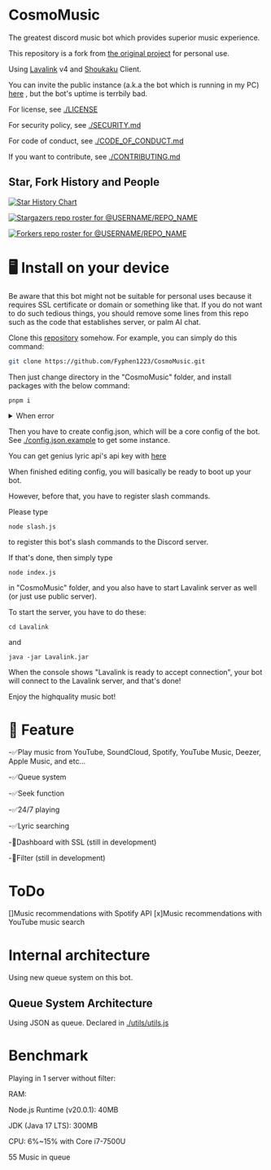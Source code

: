 # CosmoMusic
 
 The greatest discord music bot which provides superior music experience.
 
 This repository is a fork from [the original project](https://github.com/Fyphen1223/CosmoMusic) for personal use.  
 
 Using [Lavalink](https://github.com/lavalink-devs/lavalink) v4 and [Shoukaku](https://github.com/Deivu/Shoukaku) Client.

 You can invite the public instance (a.k.a the bot which is running in my PC) [here](https://discord.com/api/oauth2/authorize?client_id=1132870841886060637&permissions=8&scope=bot%20applications.commands) , but the bot's uptime is terrbily bad.

 For license, see [./LICENSE](./LICENSE)

 For security policy, see [./SECURITY.md](./SECURITY.md)

 For code of conduct, see [./CODE_OF_CONDUCT.md](./CODE_OF_CONDUCT.md)

 If you want to contribute, see [./CONTRIBUTING.md](./CONTRIBUTING.md)

 ## Star, Fork History and People
 
 <a href="https://star-history.com/#Fyphen1223/CosmoMusic&Date">
   <picture>
     <source media="(prefers-color-scheme: dark)" srcset="https://api.star-history.com/svg?repos=Fyphen-Devs/CosmoMusic-Private&type=Date&theme=dark" />
     <source media="(prefers-color-scheme: light)" srcset="https://api.star-history.com/svg?repos=Fyphen-Devs/CosmoMusic-Private&type=Date" />
     <img alt="Star History Chart" src="https://api.star-history.com/svg?repos=Fyphen-Devs/CosmoMusic-Private&type=Date" />
   </picture> 
 </a>

 [![Stargazers repo roster for @USERNAME/REPO_NAME](https://reporoster.com/stars/dark/Fyphen-Devs/CosmoMusic-Private)](https://github.com/dark/Fyphen-Devs/CosmoMusic-Private/stargazers)

 [![Forkers repo roster for @USERNAME/REPO_NAME](https://reporoster.com/forks/dark/Fyphen-Devs/CosmoMusic-Private)](https://github.com/Fyphen-Devs/CosmoMusic-Private/network/members)


# 🖥️ Install on your device

 Be aware that this bot might not be suitable for personal uses because it requires SSL certificate or domain or something like that. If you do not want to do such tedious things, you should remove some lines from this repo such as the code that establishes server, or palm AI chat.
 
 Clone this [repository](https://github.com/Fyphen-Devs/CosmoMusic-Private) somehow. For example, you can simply do this command: 
 
 ```bash
 git clone https://github.com/Fyphen1223/CosmoMusic.git 
 ```

 Then just change directory in the "CosmoMusic" folder, and install packages with the below command:
 
 ```bash
 pnpm i 
 ```

 <details><summary>When error</summary><div>
  
 You have not installed pnpm yet. Please install pnpm using below command:

 ```
 npm install -g pnpm
 ```

 </div></details>
 
 Then you have to create config.json, which will be a core config of the bot.
 See [./config.json.example](./config.json.example) to get some instance. 

 You can get genius lyric api's api key with [here](https://genius.com/developers) 

 When finished editing config, you will basically be ready to boot up your bot.

 However, before that, you have to register slash commands.

 Please type 
 ```
 node slash.js
 ```

 to register this bot's slash commands to the Discord server.

 If that's done, then simply type
 
 ```
 node index.js
 ```

 in "CosmoMusic" folder, and you also have to start Lavalink server as well (or just use public server).

 To start the server, you have to do these:

 ```
 cd Lavalink
 ```

 and 

 ```
 java -jar Lavalink.jar
 ```

 When the console shows "Lavalink is ready to accept connection", your bot will connect to the Lavalink server, and that's done!

 Enjoy the highquality music bot!
 
# 🧰 Feature
 
 -✅Play music from YouTube, SoundCloud, Spotify, YouTube Music, Deezer, Apple Music, and etc...
 
 -✅Queue system
 
 -✅Seek function
 
 -✅24/7 playing
 
 -✅Lyric searching
 
 -🔴Dashboard with SSL (still in development)
 
 -🔴Filter (still in development)

# ToDo
 
 []Music recommendations with Spotify API
 [x]Music recommendations with YouTube music search

# Internal architecture
 
 Using new queue system on this bot.

## Queue System Architecture
 
 Using JSON as queue. Declared in [./utils/utils.js](./utils/utils.js)

# Benchmark
 
 Playing in 1 server without filter:
  
  RAM:
  
   Node.js Runtime (v20.0.1): 40MB
   
   JDK (Java 17 LTS): 300MB
   
   CPU: 6%~15% with Core i7-7500U

   55 Music in queue

